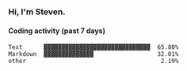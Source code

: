 ### Hi, I'm Steven.

#### Coding activity (past 7 days)
```
Text      ▓▓▓▓▓▓▓▓▓▓▓▓▓▓▓▓▓▓▓▓▓▓▓▓▓▓▓▓▓▓  65.80%
Markdown  ▓▓▓▓▓▓▓▓▓▓▓▓▓▓                  32.01%
other                                      2.19%
```
